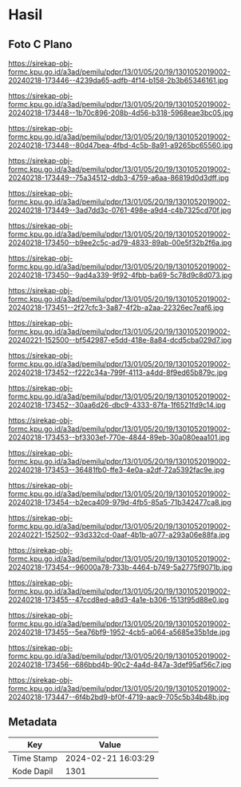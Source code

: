 # Hasil

## Foto C Plano

https://sirekap-obj-formc.kpu.go.id/a3ad/pemilu/pdpr/13/01/05/20/19/1301052019002-20240218-173446--4239da65-adfb-4f14-b158-2b3b65346161.jpg

https://sirekap-obj-formc.kpu.go.id/a3ad/pemilu/pdpr/13/01/05/20/19/1301052019002-20240218-173448--1b70c896-208b-4d56-b318-5968eae3bc05.jpg

https://sirekap-obj-formc.kpu.go.id/a3ad/pemilu/pdpr/13/01/05/20/19/1301052019002-20240218-173448--80d47bea-4fbd-4c5b-8a91-a9265bc65560.jpg

https://sirekap-obj-formc.kpu.go.id/a3ad/pemilu/pdpr/13/01/05/20/19/1301052019002-20240218-173449--75a34512-ddb3-4759-a6aa-86819d0d3dff.jpg

https://sirekap-obj-formc.kpu.go.id/a3ad/pemilu/pdpr/13/01/05/20/19/1301052019002-20240218-173449--3ad7dd3c-0761-498e-a9d4-c4b7325cd70f.jpg

https://sirekap-obj-formc.kpu.go.id/a3ad/pemilu/pdpr/13/01/05/20/19/1301052019002-20240218-173450--b9ee2c5c-ad79-4833-89ab-00e5f32b2f6a.jpg

https://sirekap-obj-formc.kpu.go.id/a3ad/pemilu/pdpr/13/01/05/20/19/1301052019002-20240218-173450--9ad4a339-9f92-4fbb-ba69-5c78d9c8d073.jpg

https://sirekap-obj-formc.kpu.go.id/a3ad/pemilu/pdpr/13/01/05/20/19/1301052019002-20240218-173451--2f27cfc3-3a87-4f2b-a2aa-22326ec7eaf6.jpg

https://sirekap-obj-formc.kpu.go.id/a3ad/pemilu/pdpr/13/01/05/20/19/1301052019002-20240221-152500--bf542987-e5dd-418e-8a84-dcd5cba029d7.jpg

https://sirekap-obj-formc.kpu.go.id/a3ad/pemilu/pdpr/13/01/05/20/19/1301052019002-20240218-173452--f222c34a-799f-4113-a4dd-8f9ed65b879c.jpg

https://sirekap-obj-formc.kpu.go.id/a3ad/pemilu/pdpr/13/01/05/20/19/1301052019002-20240218-173452--30aa6d26-dbc9-4333-87fa-1f6521fd9c14.jpg

https://sirekap-obj-formc.kpu.go.id/a3ad/pemilu/pdpr/13/01/05/20/19/1301052019002-20240218-173453--bf3303ef-770e-4844-89eb-30a080eaa101.jpg

https://sirekap-obj-formc.kpu.go.id/a3ad/pemilu/pdpr/13/01/05/20/19/1301052019002-20240218-173453--36481fb0-ffe3-4e0a-a2df-72a5392fac9e.jpg

https://sirekap-obj-formc.kpu.go.id/a3ad/pemilu/pdpr/13/01/05/20/19/1301052019002-20240218-173454--b2eca409-979d-4fb5-85a5-71b342477ca8.jpg

https://sirekap-obj-formc.kpu.go.id/a3ad/pemilu/pdpr/13/01/05/20/19/1301052019002-20240221-152502--93d332cd-0aaf-4b1b-a077-a293a06e88fa.jpg

https://sirekap-obj-formc.kpu.go.id/a3ad/pemilu/pdpr/13/01/05/20/19/1301052019002-20240218-173454--96000a78-733b-4464-b749-5a2775f9071b.jpg

https://sirekap-obj-formc.kpu.go.id/a3ad/pemilu/pdpr/13/01/05/20/19/1301052019002-20240218-173455--47ccd8ed-a8d3-4a1e-b306-1513f95d88e0.jpg

https://sirekap-obj-formc.kpu.go.id/a3ad/pemilu/pdpr/13/01/05/20/19/1301052019002-20240218-173455--5ea76bf9-1952-4cb5-a064-a5685e35b1de.jpg

https://sirekap-obj-formc.kpu.go.id/a3ad/pemilu/pdpr/13/01/05/20/19/1301052019002-20240218-173456--686bbd4b-90c2-4a4d-847a-3def95af56c7.jpg

https://sirekap-obj-formc.kpu.go.id/a3ad/pemilu/pdpr/13/01/05/20/19/1301052019002-20240218-173447--6f4b2bd9-bf0f-4719-aac9-705c5b34b48b.jpg


## Metadata

| Key        | Value               |
| ---------- | ------------------- |
| Time Stamp | 2024-02-21 16:03:29 |
| Kode Dapil | 1301                |



